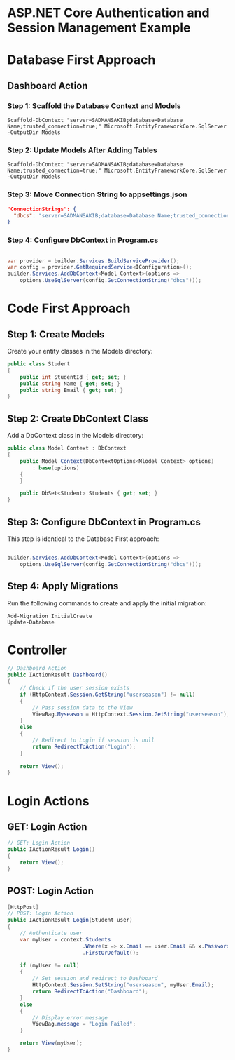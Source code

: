 # ASP.NET Core Authentication and Session Management Example
# Database First Approach

## Dashboard Action
### Step 1: Scaffold the Database Context and Models
```code
Scaffold-DbContext "server=SADMANSAKIB;database=Database Name;trusted_connection=true;" Microsoft.EntityFrameworkCore.SqlServer -OutputDir Models
```
### Step 2: Update Models After Adding Tables
```code
Scaffold-DbContext "server=SADMANSAKIB;database=Database Name;trusted_connection=true;" Microsoft.EntityFrameworkCore.SqlServer -OutputDir Models 
```
### Step 3: Move Connection String to appsettings.json
```json
"ConnectionStrings": {
  "dbcs": "server=SADMANSAKIB;database=Database Name;trusted_connection=true;"
}
```
### Step 4: Configure DbContext in Program.cs
```csharp

var provider = builder.Services.BuildServiceProvider();
var config = provider.GetRequiredService<IConfiguration>();
builder.Services.AddDbContext<Model Context>(options =>
    options.UseSqlServer(config.GetConnectionString("dbcs")));
```
# Code First Approach
## Step 1: Create Models
Create your entity classes in the Models directory:

```csharp
public class Student
{
    public int StudentId { get; set; }
    public string Name { get; set; }
    public string Email { get; set; }
}
```
## Step 2: Create DbContext Class
Add a DbContext class in the Models directory:

```csharp
public class Model Context : DbContext
{
    public Model Context(DbContextOptions<Mlodel Context> options)
        : base(options)
    {
    }

    public DbSet<Student> Students { get; set; }
}
```
## Step 3: Configure DbContext in Program.cs
This step is identical to the Database First approach:

```csharp

builder.Services.AddDbContext<Model Context>(options =>
    options.UseSqlServer(config.GetConnectionString("dbcs")));
```
## Step 4: Apply Migrations
Run the following commands to create and apply the initial migration:

```code
Add-Migration InitialCreate
Update-Database
```
# Controller
```csharp
// Dashboard Action
public IActionResult Dashboard()
{
    // Check if the user session exists
    if (HttpContext.Session.GetString("userseason") != null)
    {
        // Pass session data to the View
        ViewBag.Myseason = HttpContext.Session.GetString("userseason");
    }
    else
    {
        // Redirect to Login if session is null
        return RedirectToAction("Login");
    }
    
    return View();
}
```
# Login Actions

## GET: Login Action

```csharp
// GET: Login Action
public IActionResult Login()
{
    return View();
}
```
## POST: Login Action

```csharp
[HttpPost]
// POST: Login Action
public IActionResult Login(Student user)
{
    // Authenticate user
    var myUser = context.Students
                        .Where(x => x.Email == user.Email && x.Password == user.Password)
                        .FirstOrDefault();

    if (myUser != null)
    {
        // Set session and redirect to Dashboard
        HttpContext.Session.SetString("userseason", myUser.Email);
        return RedirectToAction("Dashboard");
    }
    else
    {
        // Display error message
        ViewBag.message = "Login Failed";
    }

    return View(myUser);
}


